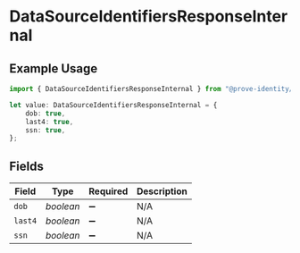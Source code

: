# DataSourceIdentifiersResponseInternal

## Example Usage

```typescript
import { DataSourceIdentifiersResponseInternal } from "@prove-identity/prove-api/models/components";

let value: DataSourceIdentifiersResponseInternal = {
    dob: true,
    last4: true,
    ssn: true,
};
```

## Fields

| Field              | Type               | Required           | Description        |
| ------------------ | ------------------ | ------------------ | ------------------ |
| `dob`              | *boolean*          | :heavy_minus_sign: | N/A                |
| `last4`            | *boolean*          | :heavy_minus_sign: | N/A                |
| `ssn`              | *boolean*          | :heavy_minus_sign: | N/A                |